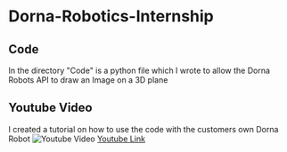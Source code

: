 # Dorna-Robotics-Internship
## Code
 In the directory "Code" is a python file which I wrote to allow the Dorna Robots API to draw an Image on a 3D plane
 ## Youtube Video
 I created a tutorial on how to use the code with the customers own Dorna Robot
 ![](/assets/img/thumbnail.jpg "Youtube Video")
 [Youtube Link](https://www.youtube.com/watch?v=N5IlFthJBqI&t=27s)
